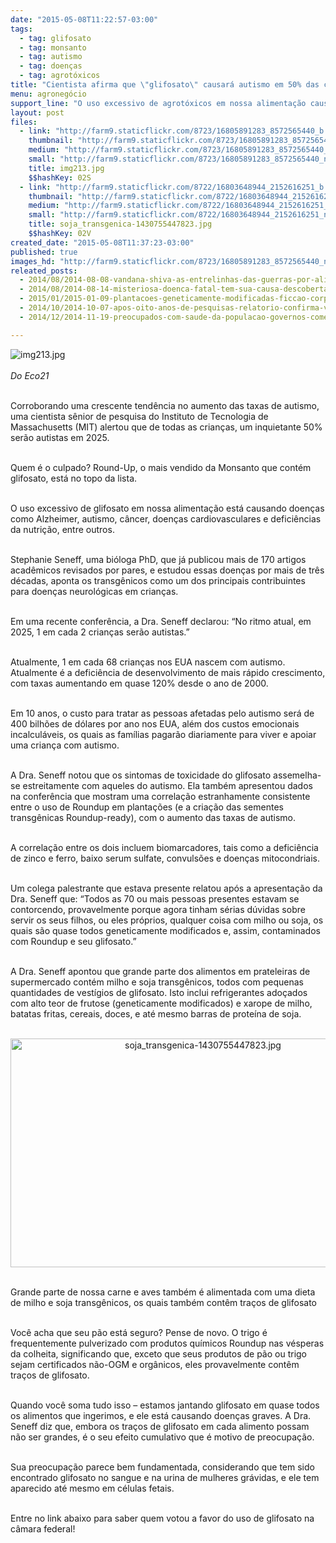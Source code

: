 ```yaml
---
date: "2015-05-08T11:22:57-03:00"
tags:
  - tag: glifosato
  - tag: monsanto
  - tag: autismo
  - tag: doenças
  - tag: agrotóxicos
title: "Cientista afirma que \"glifosato\" causará autismo em 50% das crianças até 2025"
menu: agronegócio
support_line: "O uso excessivo de agrotóxicos em nossa alimentação causa doenças como alzheimer, câncer, doenças cardiovasculares, entre outros."
layout: post
files:
  - link: "http://farm9.staticflickr.com/8723/16805891283_8572565440_b.jpg"
    thumbnail: "http://farm9.staticflickr.com/8723/16805891283_8572565440_t.jpg"
    medium: "http://farm9.staticflickr.com/8723/16805891283_8572565440_z.jpg"
    small: "http://farm9.staticflickr.com/8723/16805891283_8572565440_n.jpg"
    title: img213.jpg
    $$hashKey: 02S
  - link: "http://farm9.staticflickr.com/8722/16803648944_2152616251_b.jpg"
    thumbnail: "http://farm9.staticflickr.com/8722/16803648944_2152616251_t.jpg"
    medium: "http://farm9.staticflickr.com/8722/16803648944_2152616251_z.jpg"
    small: "http://farm9.staticflickr.com/8722/16803648944_2152616251_n.jpg"
    title: soja_transgenica-1430755447823.jpg
    $$hashKey: 02V
created_date: "2015-05-08T11:37:23-03:00"
published: true
images_hd: "http://farm9.staticflickr.com/8723/16805891283_8572565440_n.jpg"
releated_posts:
  - 2014/08/2014-08-08-vandana-shiva-as-entrelinhas-das-guerras-por-alimentos.md
  - 2014/08/2014-08-14-misteriosa-doenca-fatal-tem-sua-causa-descoberta-os-agrotoxicos-da-monsanto.md
  - 2015/01/2015-01-09-plantacoes-geneticamente-modificadas-ficcao-corporativa.md
  - 2014/10/2014-10-07-apos-oito-anos-de-pesquisas-relatorio-confirma-vinculacao-glifosatocancer.md
  - 2014/12/2014-11-19-preocupados-com-saude-da-populacao-governos-comecam-a-banir-o-glifosato.md

---
```

<p><img alt="img213.jpg" src="http://farm9.staticflickr.com/8723/16805891283_8572565440_b.jpg" /><br />
<br />
<em>Do Eco21</em></p>

<p><br />
Corroborando uma crescente tend&ecirc;ncia no aumento das taxas de autismo, uma cientista s&ecirc;nior de pesquisa do <span class="st">Instituto de Tecnologia de Massachusetts (</span>MIT) alertou que de todas as crian&ccedil;as, um inquietante 50% ser&atilde;o autistas em 2025.</p>

<p><br />
Quem &eacute; o culpado? Round-Up, o mais vendido da Monsanto que cont&eacute;m glifosato, est&aacute; no topo da lista.</p>

<p><br />
O uso excessivo de glifosato em nossa alimenta&ccedil;&atilde;o est&aacute; causando doen&ccedil;as como Alzheimer, autismo, c&acirc;ncer, doen&ccedil;as cardiovasculares e defici&ecirc;ncias da nutri&ccedil;&atilde;o, entre outros.</p>

<p><br />
Stephanie Seneff, uma bi&oacute;loga PhD, que j&aacute; publicou mais de 170 artigos acad&ecirc;micos revisados ​​por pares, e estudou essas doen&ccedil;as por mais de tr&ecirc;s d&eacute;cadas, aponta os transg&ecirc;nicos como um dos principais contribuintes para doen&ccedil;as neurol&oacute;gicas em crian&ccedil;as.</p>

<p><br />
Em uma recente confer&ecirc;ncia, a Dra. Seneff declarou: &ldquo;No ritmo atual, em 2025, 1 em cada 2 crian&ccedil;as ser&atilde;o autistas.&rdquo;</p>

<p><br />
Atualmente, 1 em cada 68 crian&ccedil;as nos EUA nascem com autismo. Atualmente &eacute; a defici&ecirc;ncia de desenvolvimento de mais r&aacute;pido crescimento, com taxas aumentando em quase 120% desde o ano de 2000.</p>

<p><br />
Em 10 anos, o custo para tratar as pessoas afetadas pelo autismo ser&aacute; de 400 bilh&otilde;es de d&oacute;lares por ano nos EUA, al&eacute;m dos custos emocionais incalcul&aacute;veis, os ​​quais as fam&iacute;lias pagar&atilde;o diariamente para viver e apoiar uma crian&ccedil;a com autismo.</p>

<p><br />
A Dra. Seneff notou que os sintomas de toxicidade do glifosato assemelha-se estreitamente com aqueles do autismo. Ela tamb&eacute;m apresentou dados na confer&ecirc;ncia que mostram uma correla&ccedil;&atilde;o estranhamente consistente entre o uso de Roundup em planta&ccedil;&otilde;es (e a cria&ccedil;&atilde;o das sementes transg&ecirc;nicas Roundup-ready), com o aumento das taxas de autismo.</p>

<p><br />
A correla&ccedil;&atilde;o entre os dois incluem biomarcadores, tais como a defici&ecirc;ncia de zinco e ferro, baixo serum sulfate, convuls&otilde;es e doen&ccedil;as mitocondriais.</p>

<p><br />
Um colega palestrante que estava presente relatou ap&oacute;s a apresenta&ccedil;&atilde;o da Dra. Seneff que: &ldquo;Todos as 70 ou mais pessoas presentes estavam se contorcendo, provavelmente porque agora tinham s&eacute;rias d&uacute;vidas sobre servir os seus filhos, ou eles pr&oacute;prios, qualquer coisa com milho ou soja, os quais s&atilde;o quase todos geneticamente modificados e, assim, contaminados com Roundup e seu glifosato.&rdquo;</p>

<p><br />
A Dra. Seneff apontou que grande parte dos alimentos em prateleiras de supermercado cont&eacute;m milho e soja transg&ecirc;nicos, todos com pequenas quantidades de vest&iacute;gios de glifosato. Isto inclui refrigerantes ado&ccedil;ados com alto teor de frutose (geneticamente modificados) e xarope de milho, batatas fritas, cereais, doces, e at&eacute; mesmo barras de prote&iacute;na de soja.<br />
&nbsp;</p>

<p style="text-align:center"><img alt="soja_transgenica-1430755447823.jpg" height="366" src="http://farm9.staticflickr.com/8722/16803648944_2152616251_b.jpg" width="600" /></p>

<p><br />
Grande parte de nossa carne e aves tamb&eacute;m &eacute; alimentada com uma dieta de milho e soja transg&ecirc;nicos, os quais tamb&eacute;m cont&ecirc;m tra&ccedil;os de glifosato</p>

<p><br />
Voc&ecirc; acha que seu p&atilde;o est&aacute; seguro? Pense de novo. O trigo &eacute; frequentemente pulverizado com produtos qu&iacute;micos Roundup nas v&eacute;speras da colheita, significando que, exceto que seus produtos de p&atilde;o ou trigo sejam certificados n&atilde;o-OGM e org&acirc;nicos, eles provavelmente cont&ecirc;m tra&ccedil;os de glifosato.</p>

<p><br />
Quando voc&ecirc; soma tudo isso &ndash; estamos jantando glifosato em quase todos os alimentos que ingerimos, e ele est&aacute; causando doen&ccedil;as graves. A Dra. Seneff diz que, embora os tra&ccedil;os de glifosato em cada alimento possam n&atilde;o ser grandes, &eacute; o seu efeito cumulativo que &eacute; motivo de preocupa&ccedil;&atilde;o.</p>

<p><br />
Sua preocupa&ccedil;&atilde;o parece bem fundamentada, considerando que tem sido encontrado glifosato no sangue e na urina de mulheres gr&aacute;vidas, e ele tem aparecido at&eacute; mesmo em c&eacute;lulas fetais.</p>

<p><br />
Entre no link abaixo para saber quem votou a favor do uso de glifosato na c&acirc;mara federal!</p>
